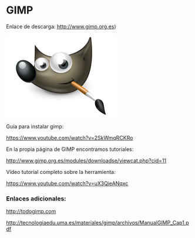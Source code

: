 # GIMP
Enlace de descarga: http://www.gimp.org.es)

![logotipo](images/logos-herramientas/GIMP.png)

Guía para instalar gimp: 

https://www.youtube.com/watch?v=2SkWmqRCKRo

En la propia página de GIMP encontramos tutoriales: 

http://www.gimp.org.es/modules/downloadse/viewcat.php?cid=11

Vídeo tutorial completo sobre la herramienta:

https://www.youtube.com/watch?v=uX3QieANqxc

### Enlaces adicionales:

http://todogimp.com

http://tecnologiaedu.uma.es/materiales/gimp/archivos/ManualGIMP_Cap1.pdf